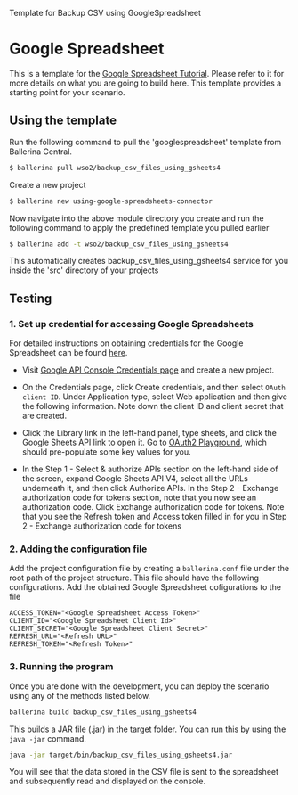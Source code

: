 Template for Backup CSV using GoogleSpreadsheet

# Google Spreadsheet

This is a template for the [Google Spreadsheet Tutorial](https://ei.docs.wso2.com/en/latest/ballerina-integrator/learn/tutorials/saas-integrations/googlespreadsheet/using-google-spreadsheets-connector/1/).
Please refer to it for more details on what you are going to build here. This template provides a starting point for your scenario.

## Using the template

Run the following command to pull the 'googlespreadsheet' template from Ballerina Central.

```bash
$ ballerina pull wso2/backup_csv_files_using_gsheets4
```

Create a new project

```bash
$ ballerina new using-google-spreadsheets-connector
```

Now navigate into the above module directory you create and run the following command to apply the predefined template you pulled earlier

```bash
$ ballerina add -t wso2/backup_csv_files_using_gsheets4
```

This automatically creates backup_csv_files_using_gsheets4 service for you inside the 'src' directory of your projects

## Testing

### 1. Set up credential for accessing Google Spreadsheets
For detailed instructions on obtaining credentials for the Google Spreadsheet can be found [here](https://docs.wso2.com/display/IntegrationCloud/Get+Credentials+for+Google+Spreadsheet).

- Visit [Google API Console Credentials page](https://console.developers.google.com/apis/credentials) and create a new project.

- On the Credentials page, click Create credentials, and then select `OAuth client ID`. Under Application type, select Web application and then give the following information. Note down the client ID and client secret that are created.

- Click the Library link in the left-hand panel, type sheets, and click the Google Sheets API link to open it. Go to [OAuth2 Playground](https://developers.google.com/oauthplayground/#step1&scopes=https%253A//www.googleapis.com/auth/adwords&url=https%253A//&content_type=application/json&http_method=GET&useDefaultOauthCred=checked&oauthEndpointSelect=Google&oauthAuthEndpointValue=https%253A//accounts.google.com/o/oauth2/auth&oauthTokenEndpointValue=https%253A//www.googleapis.com/oauth2/v3/token&includeCredentials=unchecked&accessTokenType=bearer&autoRefreshToken=unchecked&accessType=offline&forceAprovalPrompt=checked&response_type=code), which should pre-populate some key values for you.

- In the Step 1 - Select & authorize APIs section on the left-hand side of the screen, expand Google Sheets API V4, select all the URLs underneath it, and then click Authorize APIs. In the Step 2 - Exchange authorization code for tokens section, note that you now see an authorization code. Click Exchange authorization code for tokens. Note that you see the Refresh token and Access token filled in for you in Step 2 - Exchange authorization code for tokens

### 2. Adding the configuration file
Add the project configuration file by creating a `ballerina.conf` file under the root path of the project structure. This file should have the following configurations. Add the obtained Google Spreadsheet cofigurations to the file

```
ACCESS_TOKEN="<Google Spreadsheet Access Token>"
CLIENT_ID="<Google Spreadsheet Client Id>"
CLIENT_SECRET="<Google Spreadsheet Client Secret>"
REFRESH_URL="<Refresh URL>"
REFRESH_TOKEN="<Refresh Token>"
``` 

### 3. Running the program
Once you are done with the development, you can deploy the scenario using any of the methods listed below.

```bash
ballerina build backup_csv_files_using_gsheets4
```

This builds a JAR file (.jar) in the target folder. You can run this by using the `java -jar` command.

```bash
java -jar target/bin/backup_csv_files_using_gsheets4.jar
```

You will see that the data stored in the CSV file is sent to the spreadsheet and subsequently read and displayed on the console. 